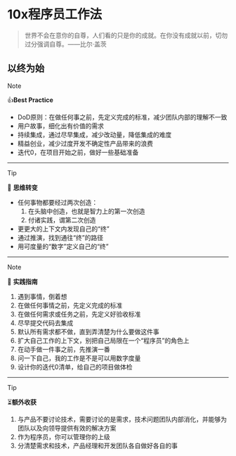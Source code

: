 # 10x程序员工作法

>世界不会在意你的自尊，人们看的只是你的成就。在你没有成就以前，切勿过分强调自尊。——比尔·盖茨

## 以终为始

> [!note]
>
> 👍**Best Practice**
>
> - DoD原则：在做任何事之前，先定义完成的标准，减少团队内部的理解不一致
> - 用户故事，细化出有价值的需求
> - 持续集成，通过尽早集成，减少改动量，降低集成的难度
> - 精益创业，减少过度开发不确定性产品带来的浪费
> - 迭代0，在项目开始之前，做好一些基础准备

------

> [!tip]
>
> :rainbow: **思维转变**
>
> - 任何事物都要经过两次创造：
>   1. 在头脑中创造，也就是智力上的第一次创造
>   2. 付诸实践，谓第二次创造
> - 更更大的上下文内发现自己的“终”
> - 通过推演，找到通往“终”的路径
> - 用可度量的“数字”定义自己的“终”

------

> [!note]
>
> :rocket: **实践指南**
>
> 1. 遇到事情，倒着想
> 2. 在做任何事情之前，先定义完成的标准
> 3. 在做任何需求或任务之前，先定义好验收标准
> 4. 尽早提交代码去集成
> 5. 默认所有需求都不做，直到弄清楚为什么要做这件事
> 6. 扩大自己工作的上下文，别把自己局限在一个“程序员”的角色上
> 7. 在动手做一件事之前，先推演一番
> 8. 问一下自己，我的工作是不是可以用数字度量
> 9. 设计你的迭代0清单，给自己的项目做体检

------

>[!tip]
>
>:hourglass_flowing_sand: **​额外收获**
>
>1. 与产品不要讨论技术，需要讨论的是需求，技术问题团队内部消化，并能够为团队以及向领导提供有效的解决方案
>2. 作为程序员，你可以管理你的上级
>3. 分清楚需求和技术，产品经理和开发团队各自做好各自的事